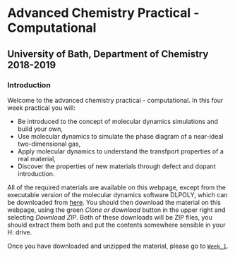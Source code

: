 # Advanced Chemistry Practical - Computational
## University of Bath, Department of Chemistry 2018-2019
### Introduction

Welcome to the advanced chemistry practical - computational. In this four week practical you will:

- Be introduced to the concept of molecular dynamics simulations and build your own,
- Use molecular dynamics to simulate the phase diagram of a near-ideal two-dimensional gas,
- Apply molecular dynamics to understand the transfport properties of a real material,
- Discover the properties of new materials through defect and dopant introduction.

All of the required materials are available on this webpage, except from the executable version of the molecular dynamics software DLPOLY, which can be downloaded from [here](https://people.bath.ac.uk/chsscp/teach/adv.bho/progs.zip). You should then download the material on this webpage, using the green *Clone or download* button in the upper right and selecting *Download ZIP*. Both of these downloads will be ZIP files, you should extract them both and put the contents somewhere sensible in your H: drive.

Once you have downloaded and unzipped the material, please go to [`Week_1`](https://github.com/symmy596/Advanced_Practical_Chemistry_Teaching/tree/master/Week_1).  
